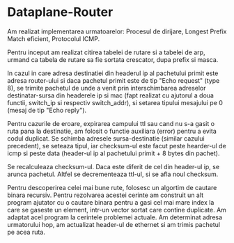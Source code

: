 # Dataplane-Router

Am realizat implementarea urmatoarelor: Procesul de dirijare, 
Longest Prefix Match eficient, Protocolul ICMP.

Pentru inceput am realizat citirea tabelei de rutare si a tabelei de arp, 
urmand ca tabela de rutare sa fie sortata crescator, dupa prefix si masca.

In cazul in care adresa destinatiei din headerul ip al pachetului primit 
este adresa router-ului si daca pachetul primit este de tip "Echo request"
(type 8), se trimite pachetul de unde a venit prin interschimbarea adreselor 
destinatar-sursa din headerele ip si mac (fapt realizat cu ajutorul a doua 
functii, switch_ip si respectiv switch_addr), si setarea tipului mesajului 
pe 0 (mesaj de tip "Echo reply").

Pentru cazurile de eroare, expirarea campului ttl sau cand nu s-a gasit o 
ruta pana la destinatie, am folosit o functie auxiliara (error) pentru a 
evita codul duplicat. Se schimba adresele sursa-destinatie (similar cazului 
precedent), se seteaza tipul, iar checksum-ul este facut peste hearder-ul 
de icmp si peste data (header-ul ip al pachetului primit + 8 bytes din pachet).

Se recalculeaza checksum-ul. Daca este diferit de cel din header-ul ip, se 
arunca pachetul. Altfel se decrementeaza ttl-ul, si se afla noul checksum.

Pentru descoperirea celei mai bune rute, folosesc un algortim de cautare binara 
recursiv. Pentru rezolvarea acestei cerinte am construit un alt program ajutator 
cu o cautare binara pentru a gasi cel mai mare index la care se gaseste un element, 
intr-un vector sortat care contine duplicate. Am adaptat acel program la cerintele 
problemei actuale. Am determinat adresa urmatorului hop, am actualizat header-ul 
de ethernet si am trimis pachetul pe acea ruta.
